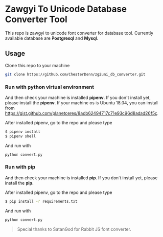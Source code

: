 # Zawgyi To Unicode Database Converter Tool

This repo is zawgyi to unicode font converter for database tool. Currently available database are **Postgresql** and **Mysql**.

## Usage
Clone this repo to your machine
```sh
git clone https://github.com/ChesterDenn/zg2uni_db_converter.git
```

### Run with python virtual environment
And then check your machine is installed **pipenv**. If you don't install yet, please install the **pipenv**. If your machine os is Ubuntu 18.04, you can install from https://gist.github.com/planetceres/8adb62494717c71e93c96d8adad26f5c.

After installed pipenv, go to the repo and please type
```sh
$ pipenv install
$ pipenv shell
```

And run with

```sh
python convert.py
```

### Run with pip
And then check your machine is installed **pip**. If you don't install yet, please install the **pip**.

After installed pipenv, go to the repo and please type
```sh
$ pip install -r requirements.txt
```

And run with

```sh
python convert.py
```
 > Special thanks to SatanGod for Rabbit JS font converter.
